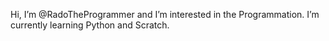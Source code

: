Hi, I’m @RadoTheProgrammer 
and I’m interested in the Programmation.
I’m currently learning Python and Scratch.

<!---
RadoTheProgrammer/RadoTheProgrammer is a ✨ special ✨ repository because its `README.md` (this file) appears on your GitHub profile.
You can click the Preview link to take a look at your changes.
--->

